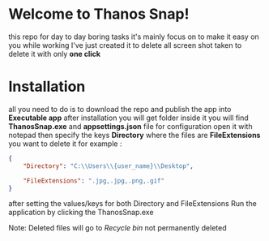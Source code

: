 # Welcome to Thanos Snap!

this repo for day to day boring tasks it's mainly focus on to make it easy on you while working
I've just created it to delete all screen shot taken to delete it with only **one click**


# Installation 

all you need to do is to download the repo and publish the app into **Executable app** 
after installation  you will get folder inside it you will find **ThanosSnap.exe** and  **appsettings.json** file for configuration open it with notepad
then specify the keys 
**Directory** where the files are 
**FileExtensions** you want to delete it
for example : 

```json
{
	"Directory": "C:\\Users\\{user_name}\\Desktop",

	"FileExtensions": ".jpg,.jpg,.png,.gif"
}
```
after setting the values/keys for both Directory and FileExtensions Run the application by clicking the ThanosSnap.exe

Note: Deleted files will go to _Recycle bin_ not permanently deleted
